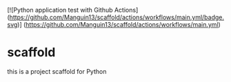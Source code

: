 [![Python application test with Github Actions]
(https://github.com/Manguin13/scaffold/actions/workflows/main.yml/badge.svg)]
(https://github.com/Manguin13/scaffold/actions/workflows/main.yml)

# scaffold
this is a project scaffold for Python
